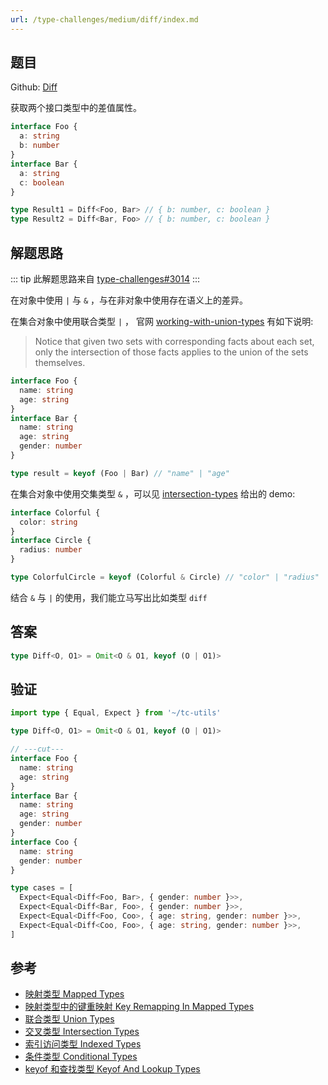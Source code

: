 ```yaml
---
url: /type-challenges/medium/diff/index.md
---
```

## 题目

Github: [Diff](https://github.com/type-challenges/type-challenges/blob/main/questions/00645-medium-diff/)

获取两个接口类型中的差值属性。

```ts
interface Foo {
  a: string
  b: number
}
interface Bar {
  a: string
  c: boolean
}

type Result1 = Diff<Foo, Bar> // { b: number, c: boolean }
type Result2 = Diff<Bar, Foo> // { b: number, c: boolean }
```

## 解题思路

::: tip 此解题思路来自 [type-challenges#3014](https://github.com/type-challenges/type-challenges/issues/3014)
:::

在对象中使用 `|` 与 `&` ，与在非对象中使用存在语义上的差异。

在集合对象中使用联合类型 `|` ，
官网 [working-with-union-types](https://www.typescriptlang.org/docs/handbook/2/everyday-types.html#working-with-union-types) 有如下说明:

> Notice that given two sets with corresponding facts about each set, only the intersection of those facts applies to the union of the sets themselves.

```ts
interface Foo {
  name: string
  age: string
}
interface Bar {
  name: string
  age: string
  gender: number
}

type result = keyof (Foo | Bar) // "name" | "age"
```

在集合对象中使用交集类型 `&` ，可以见 [intersection-types](https://www.typescriptlang.org/docs/handbook/2/objects.html#intersection-types) 给出的 demo:

```ts
interface Colorful {
  color: string
}
interface Circle {
  radius: number
}

type ColorfulCircle = keyof (Colorful & Circle) // "color" | "radius"
```

结合 `&` 与 `|` 的使用，我们能立马写出比如类型 `diff`

## 答案

```ts
type Diff<O, O1> = Omit<O & O1, keyof (O | O1)>
```

## 验证

```ts twoslash
import type { Equal, Expect } from '~/tc-utils'

type Diff<O, O1> = Omit<O & O1, keyof (O | O1)>

// ---cut---
interface Foo {
  name: string
  age: string
}
interface Bar {
  name: string
  age: string
  gender: number
}
interface Coo {
  name: string
  gender: number
}

type cases = [
  Expect<Equal<Diff<Foo, Bar>, { gender: number }>>,
  Expect<Equal<Diff<Bar, Foo>, { gender: number }>>,
  Expect<Equal<Diff<Foo, Coo>, { age: string, gender: number }>>,
  Expect<Equal<Diff<Coo, Foo>, { age: string, gender: number }>>,
]
```

## 参考

* [映射类型 Mapped Types](https://www.typescriptlang.org/docs/handbook/2/mapped-types.html)
* [映射类型中的键重映射 Key Remapping In Mapped Types](https://www.typescriptlang.org/docs/handbook/release-notes/typescript-4-1.html#key-remapping-in-mapped-types)
* [联合类型 Union Types](https://www.typescriptlang.org/docs/handbook/2/everyday-types.html#union-types)
* [交叉类型 Intersection Types](https://www.typescriptlang.org/docs/handbook/2/objects.html#intersection-types)
* [索引访问类型 Indexed Types](https://www.typescriptlang.org/docs/handbook/2/indexed-access-types.html)
* [条件类型 Conditional Types](https://www.typescriptlang.org/docs/handbook/2/conditional-types.html)
* [keyof 和查找类型 Keyof And Lookup Types](https://www.typescriptlang.org/docs/handbook/release-notes/typescript-2-1.html#keyof-and-lookup-types)
